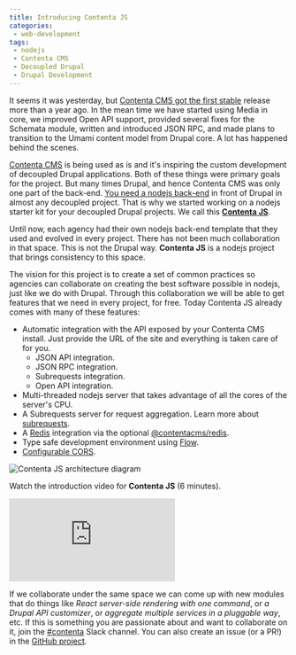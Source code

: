 ```yaml
---
title: Introducing Contenta JS
categories:
 - web-development
tags:
 - nodejs
 - Contenta CMS
 - Decoupled Drupal
 - Drupal Development
---
```

It seems it was yesterday, but [Contenta CMS got the first
stable](https://medium.com/@mateu.aguilo.bosch/contenta-cms-reaches-1-0-27cfcc3c70c6) release more than a year ago. In
the mean time we have started using Media in core, we improved Open API support, provided several fixes for the Schemata
module, written and introduced JSON RPC, and made plans to transition to the Umami content model from Drupal core. A lot
has happened behind the scenes.
<!-- more -->
[Contenta CMS](https://github.com/contentacms/contenta_jsonapi) is being used as is and it's inspiring the custom
development of decoupled Drupal applications. Both of these things were primary goals for the project. But many times
Drupal, and hence Contenta CMS was only one part of the back-end. [You need a nodejs
back-end](https://github.com/contentacms/contentajs#why)  in front of Drupal in almost any decoupled project. That is
why we started working on a nodejs starter kit for your decoupled Drupal projects. We call this [**Contenta
JS**](https://github.com/contentacms/contentajs).

Until now, each agency had their own nodejs back-end template that they used and evolved in every project. There has not
been much collaboration in that space. This is not the Drupal way. **Contenta JS** is a nodejs project that brings
consistency to this space.

The vision for this project is to create a set of common practices so agencies can collaborate on creating the best
software possible in nodejs, just like we do with Drupal. Through this collaboration we will be able to get features
that we need in every project, for free. Today Contenta JS already comes with many of these features:
  
  - Automatic integration with the API exposed by your Contenta CMS install. Just provide the URL of the site and
    everything is taken care of for you.
      - JSON API integration.
      - JSON RPC integration.
      - Subrequests integration.
      - Open API integration.
  - Multi-threaded nodejs server that takes advantage of all the cores of the server's CPU.
  - A Subrequests server for request aggregation. Learn more about [subrequests](https://github.com/contentacms/contentajs/blob/master/docs/subrequests.md).
  - A [Redis](http://redis.io) integration via the optional [@contentacms/redis](https://github.com/contentacms/contentajsRedis).
  - Type safe development environment using [Flow](http://flow.org).
  - [Configurable CORS](https://github.com/contentacms/contentajs/blob/master/config/default.yml#L66-L85).

![Contenta JS architecture diagram](https://d2mxuefqeaa7sj.cloudfront.net/s_9C6EFB25C38FFE2EEE4263F56712CD754A85B31A07F2F90A3E1E7CEFD5CEEDCB_1531762042830_contentacms-node.png)

Watch the introduction video for **Contenta JS** (6 minutes).

<iframe src="https://www.youtube.com/embed/6bdbqo2tETg?rel=0&amp;showinfo=0" frameborder="0" allowfullscreen></iframe>

If we collaborate under the same space we can come up with new modules that do things like *React server-side rendering
with one command*, or *a Drupal API customizer*, or *aggregate multiple services in a pluggable way*, etc. If this is
something you are passionate about and want to collaborate on it, join the
[#contenta](https://drupal.slack.com/messages/C5A70F7D1) Slack channel. You can also create an issue (or a PR!) in the
[GitHub project](https://github.com/contentacms/contentajs).
